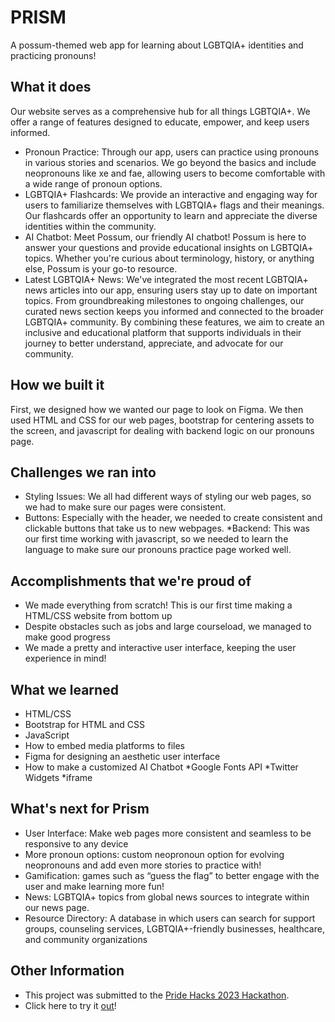 # PRISM
A possum-themed web app for learning about LGBTQIA+ identities and practicing pronouns!

## What it does
Our website serves as a comprehensive hub for all things LGBTQIA+. We offer a range of features designed to educate, empower, and keep users informed.
* Pronoun Practice: Through our app, users can practice using pronouns in various stories and scenarios. We go beyond the basics and include neopronouns like xe and fae, allowing users to become comfortable with a wide range of pronoun options.
* LGBTQIA+ Flashcards: We provide an interactive and engaging way for users to familiarize themselves with LGBTQIA+ flags and their meanings. Our flashcards offer an opportunity to learn and appreciate the diverse identities within the community.
* AI Chatbot: Meet Possum, our friendly AI chatbot! Possum is here to answer your questions and provide educational insights on LGBTQIA+ topics. Whether you're curious about terminology, history, or anything else, Possum is your go-to resource.
* Latest LGBTQIA+ News: We've integrated the most recent LGBTQIA+ news articles into our app, ensuring users stay up to date on important topics. From groundbreaking milestones to ongoing challenges, our curated news section keeps you informed and connected to the broader LGBTQIA+ community.
By combining these features, we aim to create an inclusive and educational platform that supports individuals in their journey to better understand, appreciate, and advocate for our  community.

## How we built it
First, we designed how we wanted our page to look on Figma. We then used HTML and CSS for our web pages, bootstrap for centering assets to the screen, and javascript for dealing with backend logic on our pronouns page.

## Challenges we ran into
* Styling Issues: We all had different ways of styling our web pages, so we had to make sure our pages were consistent.
* Buttons: Especially with the header, we needed to create consistent and clickable buttons that take us to new webpages.
*Backend: This was our first time working with javascript, so we needed to learn the language to make sure our pronouns practice page worked well.

## Accomplishments that we're proud of
*  We made everything from scratch! This is our first time making a HTML/CSS website from bottom up
* Despite obstacles such as jobs and large courseload, we managed to make good progress
* We made a pretty and interactive user interface, keeping the user experience in mind!

## What we learned
* HTML/CSS
* Bootstrap for HTML and CSS
* JavaScript
* How to embed media platforms to files
* Figma for designing an aesthetic user interface
* How to make a customized AI Chatbot
*Google Fonts API
*Twitter Widgets
*iframe

## What's next for Prism
* User Interface: Make web pages more consistent and seamless to be responsive to any device
* More pronoun options: custom neopronoun option for evolving neopronouns  and add even more stories to practice with!
* Gamification: games such as “guess the flag” to better engage with the user and make learning more fun!
* News: LGBTQIA+ topics from global news sources to integrate within our news page.
* Resource Directory: A database in which users can search for support groups, counseling services, LGBTQIA+-friendly businesses, healthcare, and community organizations

## Other Information
* This project was submitted to the [Pride Hacks 2023 Hackathon](https://devpost.com/software/prism-f4ahzm).
* Click here to try it [out](prism-possum.github.io)!

